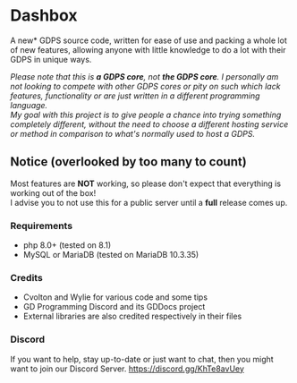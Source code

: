# Dashbox
A new\* GDPS source code, written for ease of use and packing a whole lot of new features, allowing anyone with little knowledge to do a lot with their GDPS in unique ways.

*Please note that this is **__a__ GDPS core**, not **__the__ GDPS core**. I personally am not looking to compete with other GDPS cores or pity on such which lack features, functionality or are just written in a different programming language.  
My goal with this project is to give people a chance into trying something completely different, without the need to choose a different hosting service or method in comparison to what's normally used to host a GDPS.*

## Notice (overlooked by too many to count)
Most features are **NOT** working, so please don't expect that everything is working out of the box!  
I advise you to not use this for a public server until a **full** release comes up.

### Requirements
- php 8.0+ (tested on 8.1)
- MySQL or MariaDB (tested on MariaDB 10.3.35)

### Credits
- Cvolton and Wylie for various code and some tips
- GD Programming Discord and its GDDocs project
- External libraries are also credited respectively in their files

### Discord
If you want to help, stay up-to-date or just want to chat, then you might want to join our Discord Server.  https://discord.gg/KhTe8avUey
